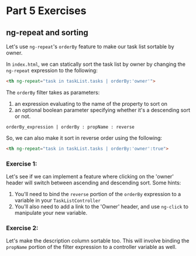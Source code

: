 # Part 5 Exercises

## ng-repeat and sorting

Let's use `ng-repeat`'s `orderBy` feature to make our task list sortable
by owner.

In `index.html`, we can statically sort the task list by owner by changing the
`ng-repeat` expression to the following:

```html
<th ng-repeat="task in taskList.tasks | orderBy:'owner'">
```

The `orderBy` filter takes as parameters:

1. an expression evaluating to the name of the property to sort on
2. an optional boolean parameter specifying whether it's a descending sort or
not.

```
orderBy_expression | orderBy : propName : reverse
```

So, we can also make it sort in reverse order using the following:

```html
<th ng-repeat="task in taskList.tasks | orderBy:'owner':true">
```

### Exercise 1:

Let's see if we can implement a feature where clicking on the 'owner' header
will switch between ascending and descending sort.  Some hints:

1. You'll need to bind the `reverse` portion of the `orderBy` expression to a
  variable in your `TaskListController`
2. You'll also need to add a link to the 'Owner' header, and use `ng-click` to
  manipulate your new variable.

### Exercise 2:

Let's make the description column sortable too.  This will involve binding the
`propName` portion of the filter expression to a controller variable as well.
